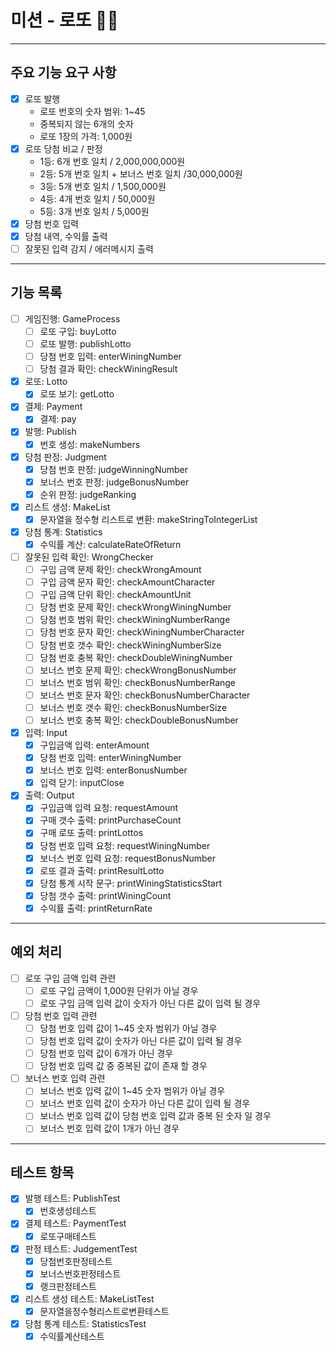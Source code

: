 # 미션 - 로또 🔢🎯
***
## 주요 기능 요구 사항
- [x] 로또 발행
    - 로또 번호의 숫자 범위: 1~45 
    - 중복되지 않는 6개의 숫자
    - 로또 1장의 가격: 1,000원
- [x] 로또 당첨 비교 / 판정
    - 1등: 6개 번호 일치 / 2,000,000,000원
    - 2등: 5개 번호 일치 + 보너스 번호 일치 /30,000,000원
    - 3등: 5개 번호 일치 / 1,500,000원
    - 4등: 4개 번호 일치 / 50,000원
    - 5등: 3개 번호 일치 / 5,000원
- [x] 당첨 번호 입력
- [x] 당첨 내역, 수익률 출력
- [ ] 잘못된 입력 감지 / 에러메시지 출력
***
## 기능 목록
- [ ] 게임진행: GameProcess
    - [ ] 로또 구입: buyLotto
    - [ ] 로또 발행: publishLotto
    - [ ] 당첨 번호 입력: enterWiningNumber
    - [ ] 당첨 결과 확인: checkWiningResult
- [x] 로또: Lotto
    - [x] 로또 보기: getLotto
- [x] 결제: Payment
    - [x] 결제: pay
- [x] 발행: Publish
    - [x] 번호 생성: makeNumbers
- [x] 당첨 판정: Judgment
    - [x] 당첨 번호 판정: judgeWinningNumber
    - [x] 보너스 번호 판정: judgeBonusNumber
    - [x] 순위 판정: judgeRanking
- [x] 리스트 생성: MakeList
    - [x] 문자열을 정수형 리스트로 변환: makeStringToIntegerList
- [x] 당첨 통계: Statistics
    - [x] 수익률 계산: calculateRateOfReturn
- [ ] 잘못된 입력 확인: WrongChecker
    - [ ] 구입 금액 문제 확인: checkWrongAmount
    - [ ] 구입 금액 문자 확인: checkAmountCharacter
    - [ ] 구입 금액 단위 확인: checkAmountUnit
    - [ ] 당첨 번호 문제 확인: checkWrongWiningNumber
    - [ ] 당첨 번호 범위 확인: checkWiningNumberRange
    - [ ] 당첨 번호 문자 확인: checkWiningNumberCharacter
    - [ ] 당첨 번호 갯수 확인: checkWiningNumberSize
    - [ ] 당첨 번호 충복 확인: checkDoubleWiningNumber
    - [ ] 보너스 번호 문제 확인: checkWrongBonusNumber
    - [ ] 보너스 번호 범위 확인: checkBonusNumberRange
    - [ ] 보너스 번호 문자 확인: checkBonusNumberCharacter
    - [ ] 보너스 번호 갯수 확인: checkBonusNumberSize
    - [ ] 보너스 번호 충복 확인: checkDoubleBonusNumber
- [x] 입력: Input
    - [x] 구입금액 입력: enterAmount
    - [x] 당첨 번호 입력: enterWiningNumber
    - [x] 보너스 번호 입력: enterBonusNumber
    - [x] 입력 닫기: inputClose
- [x] 출력: Output
    - [x] 구입금액 입력 요청: requestAmount
    - [x] 구매 갯수 출력: printPurchaseCount
    - [x] 구매 로또 출력: printLottos
    - [x] 당첨 번호 입력 요청: requestWiningNumber
    - [x] 보너스 번호 입력 요청: requestBonusNumber
    - [x] 로또 결과 출력: printResultLotto
    - [x] 당첨 통계 시작 문구: printWiningStatisticsStart
    - [x] 당첨 갯수 출력: printWiningCount
    - [x] 수익률 출력: printReturnRate
***
## 예외 처리
- [ ] 로또 구입 금액 입력 관련
    - [ ] 로또 구입 금액이 1,000원 단위가 아닐 경우
    - [ ] 로또 구입 금액 입력 값이 숫자가 아닌 다른 값이 입력 될 경우
- [ ] 당첨 번호 입력 관련
    - [ ] 당첨 번호 입력 값이 1~45 숫자 범위가 아닐 경우
    - [ ] 당첨 번호 입력 값이 숫자가 아닌 다른 값이 입력 될 경우
    - [ ] 당첨 번호 입력 값이 6개가 아닌 경우
    - [ ] 당첨 번호 입력 값 중 중복된 값이 존재 할 경우
- [ ] 보너스 번호 입력 관련
  - [ ] 보너스 번호 입력 값이 1~45 숫자 범위가 아닐 경우
  - [ ] 보너스 번호 입력 값이 숫자가 아닌 다른 값이 입력 될 경우
  - [ ] 보너스 번호 입력 값이 당첨 번호 입력 값과 중복 된 숫자 일 경우
  - [ ] 보너스 번호 입력 값이 1개가 아닌 경우
***
## 테스트 항목
- [x] 발행 테스트: PublishTest
    - [x] 번호생성테스트
- [x] 결제 테스트: PaymentTest
    - [x] 로또구매테스트
- [x] 판정 테스트: JudgementTest
    - [x] 당첨번호판정테스트
    - [x] 보너스번호판정테스트
    - [x] 랭크판정테스트
- [x] 리스트 생성 테스트: MakeListTest
    - [x] 문자열을정수형리스트로변환테스트
- [x] 당첨 통계 테스트: StatisticsTest
    - [x] 수익률계산테스트
